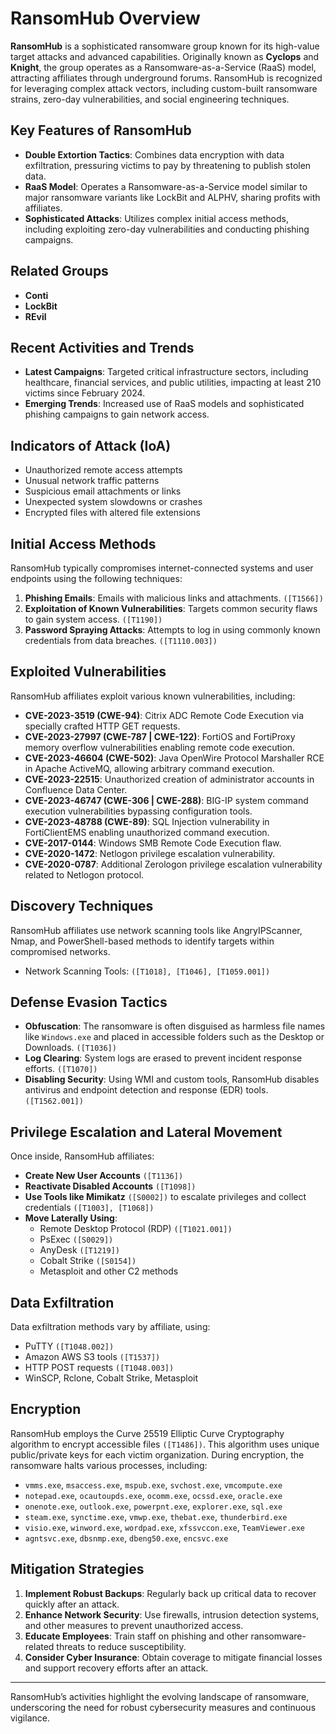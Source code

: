 # RansomHub Overview

**RansomHub** is a sophisticated ransomware group known for its high-value target attacks and advanced capabilities. Originally known as **Cyclops** and **Knight**, the group operates as a Ransomware-as-a-Service (RaaS) model, attracting affiliates through underground forums. RansomHub is recognized for leveraging complex attack vectors, including custom-built ransomware strains, zero-day vulnerabilities, and social engineering techniques.

## Key Features of RansomHub

- **Double Extortion Tactics**: Combines data encryption with data exfiltration, pressuring victims to pay by threatening to publish stolen data.
- **RaaS Model**: Operates a Ransomware-as-a-Service model similar to major ransomware variants like LockBit and ALPHV, sharing profits with affiliates.
- **Sophisticated Attacks**: Utilizes complex initial access methods, including exploiting zero-day vulnerabilities and conducting phishing campaigns.

## Related Groups

- **Conti**
- **LockBit**
- **REvil**

## Recent Activities and Trends

- **Latest Campaigns**: Targeted critical infrastructure sectors, including healthcare, financial services, and public utilities, impacting at least 210 victims since February 2024.
- **Emerging Trends**: Increased use of RaaS models and sophisticated phishing campaigns to gain network access.

## Indicators of Attack (IoA)

- Unauthorized remote access attempts
- Unusual network traffic patterns
- Suspicious email attachments or links
- Unexpected system slowdowns or crashes
- Encrypted files with altered file extensions

## Initial Access Methods

RansomHub typically compromises internet-connected systems and user endpoints using the following techniques:

1. **Phishing Emails**: Emails with malicious links and attachments. `([T1566])`
2. **Exploitation of Known Vulnerabilities**: Targets common security flaws to gain system access. `([T1190])`
3. **Password Spraying Attacks**: Attempts to log in using commonly known credentials from data breaches. `([T1110.003])`

## Exploited Vulnerabilities

RansomHub affiliates exploit various known vulnerabilities, including:

- **CVE-2023-3519 (CWE-94)**: Citrix ADC Remote Code Execution via specially crafted HTTP GET requests.
- **CVE-2023-27997 (CWE-787 | CWE-122)**: FortiOS and FortiProxy memory overflow vulnerabilities enabling remote code execution.
- **CVE-2023-46604 (CWE-502)**: Java OpenWire Protocol Marshaller RCE in Apache ActiveMQ, allowing arbitrary command execution.
- **CVE-2023-22515**: Unauthorized creation of administrator accounts in Confluence Data Center.
- **CVE-2023-46747 (CWE-306 | CWE-288)**: BIG-IP system command execution vulnerabilities bypassing configuration tools.
- **CVE-2023-48788 (CWE-89)**: SQL Injection vulnerability in FortiClientEMS enabling unauthorized command execution.
- **CVE-2017-0144**: Windows SMB Remote Code Execution flaw.
- **CVE-2020-1472**: Netlogon privilege escalation vulnerability.
- **CVE-2020-0787**: Additional Zerologon privilege escalation vulnerability related to Netlogon protocol.

## Discovery Techniques

RansomHub affiliates use network scanning tools like AngryIPScanner, Nmap, and PowerShell-based methods to identify targets within compromised networks.

- Network Scanning Tools: `([T1018], [T1046], [T1059.001])`

## Defense Evasion Tactics

- **Obfuscation**: The ransomware is often disguised as harmless file names like `Windows.exe` and placed in accessible folders such as the Desktop or Downloads. `([T1036])`
- **Log Clearing**: System logs are erased to prevent incident response efforts. `([T1070])`
- **Disabling Security**: Using WMI and custom tools, RansomHub disables antivirus and endpoint detection and response (EDR) tools. `([T1562.001])`

## Privilege Escalation and Lateral Movement

Once inside, RansomHub affiliates:

- **Create New User Accounts** `([T1136])`
- **Reactivate Disabled Accounts** `([T1098])`
- **Use Tools like Mimikatz** `([S0002])` to escalate privileges and collect credentials `([T1003], [T1068])`
- **Move Laterally Using**:
  - Remote Desktop Protocol (RDP) `([T1021.001])`
  - PsExec `([S0029])`
  - AnyDesk `([T1219])`
  - Cobalt Strike `([S0154])`
  - Metasploit and other C2 methods

## Data Exfiltration

Data exfiltration methods vary by affiliate, using:

- PuTTY `([T1048.002])`
- Amazon AWS S3 tools `([T1537])`
- HTTP POST requests `([T1048.003])`
- WinSCP, Rclone, Cobalt Strike, Metasploit

## Encryption

RansomHub employs the Curve 25519 Elliptic Curve Cryptography algorithm to encrypt accessible files `([T1486])`. This algorithm uses unique public/private keys for each victim organization. During encryption, the ransomware halts various processes, including:

- `vmms.exe`, `msaccess.exe`, `mspub.exe`, `svchost.exe`, `vmcompute.exe`
- `notepad.exe`, `ocautoupds.exe`, `ocomm.exe`, `ocssd.exe`, `oracle.exe`
- `onenote.exe`, `outlook.exe`, `powerpnt.exe`, `explorer.exe`, `sql.exe`
- `steam.exe`, `synctime.exe`, `vmwp.exe`, `thebat.exe`, `thunderbird.exe`
- `visio.exe`, `winword.exe`, `wordpad.exe`, `xfssvccon.exe`, `TeamViewer.exe`
- `agntsvc.exe`, `dbsnmp.exe`, `dbeng50.exe`, `encsvc.exe`

## Mitigation Strategies

1. **Implement Robust Backups**: Regularly back up critical data to recover quickly after an attack.
2. **Enhance Network Security**: Use firewalls, intrusion detection systems, and other measures to prevent unauthorized access.
3. **Educate Employees**: Train staff on phishing and other ransomware-related threats to reduce susceptibility.
4. **Consider Cyber Insurance**: Obtain coverage to mitigate financial losses and support recovery efforts after an attack.

---

RansomHub’s activities highlight the evolving landscape of ransomware, underscoring the need for robust cybersecurity measures and continuous vigilance.
